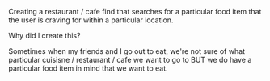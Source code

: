 Creating a restaurant / cafe find that searches for a particular food item that the user is craving for within a particular location.

Why did I create this?

Sometimes when my friends and I go out to eat, we're not sure of what particular cuisisne / restaurant / cafe we want to go to BUT we do have a particular food item in mind that we want to eat. 
